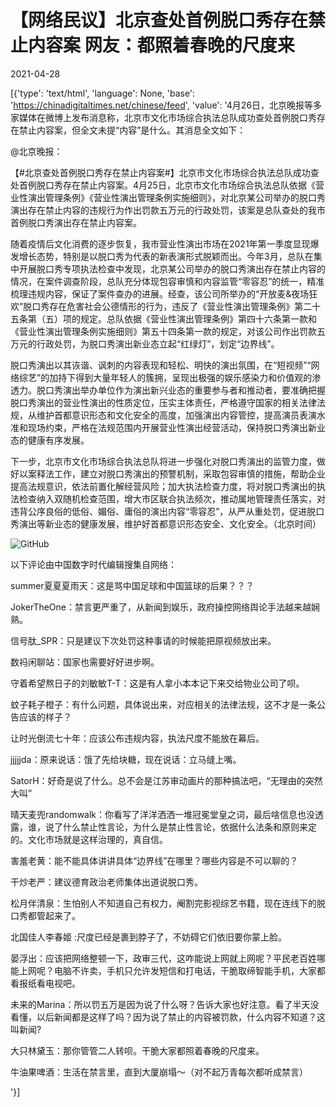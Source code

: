 # 【网络民议】北京查处首例脱口秀存在禁止内容案  网友：都照着春晚的尺度来

2021-04-28

[{'type': 'text/html', 'language': None, 'base': 'https://chinadigitaltimes.net/chinese/feed', 'value': '4月26日，北京晚报等多家媒体在微博上发布消息称，北京市文化市场综合执法总队成功查处首例脱口秀存在禁止内容案，但全文未提“内容”是什么。其消息全文如下：



@北京晚报：

【#北京查处首例脱口秀存在禁止内容案#】北京市文化市场综合执法总队成功查处首例脱口秀存在禁止内容案。4月25日，北京市文化市场综合执法总队依据《营业性演出管理条例》《营业性演出管理条例实施细则》，对北京某公司举办的脱口秀演出存在禁止内容的违规行为作出罚款五万元的行政处罚，该案是总队查处的我市首例脱口秀演出存在禁止内容案。

随着疫情后文化消费的逐步恢复，我市营业性演出市场在2021年第一季度显现爆发增长态势，特别是以脱口秀为代表的新表演形式脱颖而出。今年3月，总队在集中开展脱口秀专项执法检查中发现，北京某公司举办的脱口秀演出存在禁止内容的情况，在案件调查阶段，总队充分体现包容审慎和内容监管“零容忍”的统一，精准梳理违规内容，保证了案件查办的进展。经查，该公司所举办的“开放麦&amp;夜场狂欢”脱口秀存在危害社会公德情形的行为，违反了《营业性演出管理条例》第二十五条第（五）项的规定。总队依据《营业性演出管理条例》第四十六条第一款和《营业性演出管理条例实施细则》第五十四条第一款的规定，对该公司作出罚款五万元的行政处罚，为脱口秀演出新业态立起“红绿灯”，划定“边界线”。

脱口秀演出以其诙谐、讽刺的内容表现和轻松、明快的演出氛围，在“短视频”“网络综艺”的加持下得到大量年轻人的簇拥，呈现出极强的娱乐感染力和价值观的渗透力。脱口秀演出举办单位作为演出新兴业态的重要参与者和推动者，要准确把握脱口秀演出的营业性演出的性质定位，压实主体责任，严格遵守国家的相关法律法规，从维护首都意识形态和文化安全的高度，加强演出内容管控，提高演员表演水准和现场约束，严格在法规范围内开展营业性演出经营活动，保持脱口秀演出新业态的健康有序发展。

下一步，北京市文化市场综合执法总队将进一步强化对脱口秀演出的监管力度，做好以案释法工作，建立对脱口秀演出的预警机制，采取包容审慎的措施，帮助企业提高法规意识，依法前置化解经营风险；加大执法检查力度，将对脱口秀演出的执法检查纳入双随机检查范围，增大市区联合执法频次，推动属地管理责任落实，对违背公序良俗的低俗、媚俗、庸俗的演出内容“零容忍”，从严从重处罚，促进脱口秀演出等新业态的健康发展，维护好首都意识形态安全、文化安全。（北京时间）



![GitHub](https://chinadigitaltimes.net/chinese/files/2021/04/脱口秀.png)

以下评论由中国数字时代编辑搜集自网络：



summer夏夏夏雨天：这是骂中国足球和中国篮球的后果？？？

JokerTheOne：禁言更严重了，从新闻到娱乐，政府操控网络舆论手法越来越娴熟。

信号肽_SPR：只是建议下次处罚这种事请的时候能把原视频放出来。

数祃闲聊站：国家也需要好好进步啊。

守着希望熬日子的刘敏敏T-T：这是有人拿小本本记下来交给物业公司了呗。

蚊子耗子橙子：有什么问题，具体说出来，对应相关的法律法规，这不才是一条公告应该的样子？

让时光倒流七十年：应该公布违规内容，执法尺度不能放在幕后。

jjjjjda：原来说话：饿了先给块糖，现在说话：立马缝上嘴。

SatorH：好奇是说了什么。总不会是江苏审动画片的那种搞法吧，“无理由的突然大叫”

晴天麦兜randomwalk：你看写了洋洋洒洒一堆冠冕堂皇之词，最后啥信息也没透露，谁，说了什么禁止性言论，为什么是禁止性言论，依据什么法条和原则来定的。文化市场就是这样治理的，真自信。

害羞老黄：能不能具体讲讲具体“边界线”在哪里？哪些内容是不可以聊的？

干炒老严：建议德育政治老师集体出道说脱口秀。

松月伴清泉：生怕别人不知道自己有权力，阉割完影视综艺书籍，现在连线下的脱口秀都管起来了。

北国佳人李春姬 :尺度已经是裹到脖子了，不妨碍它们依旧要你蒙上脸。

晏浮出：应该把网络整顿一下，政审三代，这咋能说上网就上网呢？平民老百姓哪能上网呢？电脑不许卖，手机只允许发短信和打电话，干脆取缔智能手机，大家都看报纸看电视吧。

未来的Marina：所以罚五万是因为说了什么呀？告诉大家也好注意。看了半天没看懂，以后新闻都是这样了吗？因为说了禁止的内容被罚款，什么内容不知道？这叫新闻?

大只林黛玉：那你管管二人转呗。干脆大家都照着春晚的尺度来。

牛油果啤酒：生活在禁言里，直到大厦崩塌～（对不起万青每次都听成禁言）

'}]